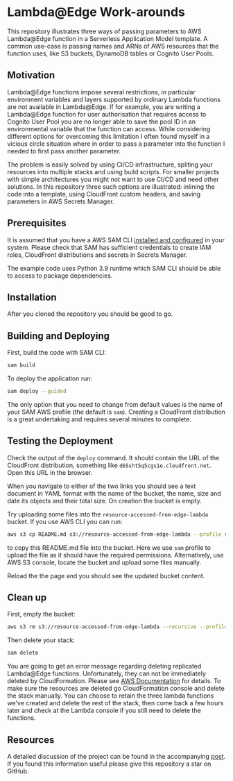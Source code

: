 # Lambda@Edge Work-arounds

This repository illustrates three ways of passing parameters to AWS Lambda@Edge function in a Serverless Application Model template. A common use-case is passing names and ARNs of AWS resources that the function uses, like S3 buckets, DynamoDB tables or Cognito User Pools.

## Motivation

Lambda@Edge functions impose several restrictions, in particular environment variables and layers supported by ordinary Lambda functions are not available in Lambda@Edge. If for example, you are writing a Lambda@Edge function for user authorisation that requires access to Cognito User Pool you are no longer able to save the pool ID in an environmental variable that the function can access. While considering different options for overcoming this limitation I often found myself in a vicious circle situation where in order to pass a parameter into the function I needed to first pass another parameter.

The problem is easily solved by using CI/CD infrastructure, spliting your resources into multiple stacks and using build scripts. For smaller projects with simple architectures you might not want to use CI/CD and need other solutions. In this repository three such options are illustrated: inlining the code into a template, using CloudFront custom headers, and saving parameters in AWS Secrets Manager.

## Prerequisites

It is assumed that you have a AWS SAM CLI [installed and configured](https://docs.aws.amazon.com/serverless-application-model/latest/developerguide/serverless-sam-cli-install.html) in your system. Please check that SAM has sufficient credentials to create IAM roles, CloudFront distributions and secrets in Secrets Manager.

The example code uses Python 3.9 runtime which SAM CLI should be able to access to package dependencies.

## Installation

After you cloned the repository you should be good to go.

## Building and Deploying

First, build the code with SAM CLI:

```bash
sam build
```

To deploy the application run:

```bash
sam deploy --guided
```

The only option that you need to change from default values is the name of your SAM AWS profile (the default is `sam`). Creating a CloudFront distribution is a great undertaking and requires several minutes to complete.

## Testing the Deployment

Check the output of the `deploy` command. It should contain the URL of the CloudFront distribution, something like `d65sht5q5cgs1e.cloudfront.net`. Open this URL in the browser.

When you navigate to either of the two links you should see a text document in YAML format with the name of the bucket, the name, size and date its objects and their total size. On creation the bucket is empty.

Try uploading some files into the `resource-accessed-from-edge-lambda` bucket. If you use AWS CLI you can run:

```bash
aws s3 cp README.md s3://resource-accessed-from-edge-lambda --profile sam
```

to copy this README.md file into the bucket. Here we use `sam` profile to upload the file as it should have the required permissions. Alternatively, use AWS S3 console, locate the bucket and upload some files manually.

Reload the the page and you should see the updated bucket content.

## Clean up

First, empty the bucket:

```bash
aws s3 rm s3://resource-accessed-from-edge-lambda --recursive --profile sam
```

Then delete your stack:

```bash
sam delete
```

You are going to get an error message regarding deleting replicated Lambda@Edge functions. Unfortunately, they can not be immediately deleted by CloudFormation. Please see [AWS Documentation](https://docs.aws.amazon.com/AmazonCloudFront/latest/DeveloperGuide/lambda-edge-delete-replicas.html) for details. To make sure the resources are deleted go CloudFormation console and delete the stack manually. You can choose to retain the three lambda functions we've created and delete the rest of the stack, then come back a few hours later and check at the Lambda console if you still need to delete the functions.

## Resources

A detailed discussion of the project can be found in the accompanying [post](https://blog.kosobrodov.net/posts/edge-lambda-workarounds/).
If you found this information useful please give this repository a star on GitHub.
